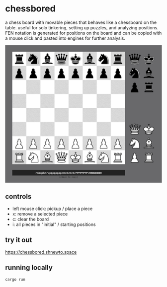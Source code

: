 # chessbored

a chess board with movable pieces that behaves like a chessboard on the table. useful for solo tinkering, setting up puzzles, and analyzing positions. FEN notation is generated for positions on the board and can be copied with a mouse click and pasted into engines for further analysis.

![grey and white chess board, grey and white pieces each in their starting positions and a selection menu of each piece along the right edge of the board. below the board are white letters on a black background describing the positions on the board in FEN notation along with a note that you can click to copy the FEN description.](/img/board.png)

## controls

- left mouse click: pickup / place a piece
- x: remove a selected piece
- c: clear the board
- i: all pieces in "initial" / starting positions

## try it out

<https://chessbored.shnewto.space>

## running locally

```rust
cargo run
```
